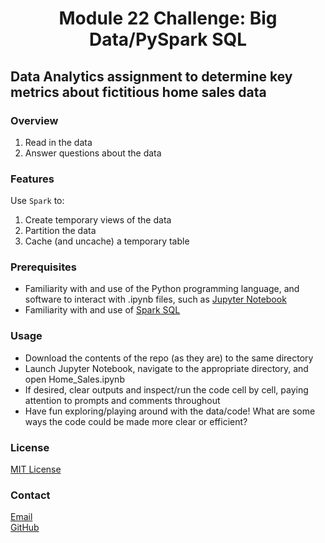 # <p align="center">Module 22 Challenge: Big Data/PySpark SQL
## Data Analytics assignment to determine key metrics about fictitious home sales data
### Overview
1. Read in the data
2. Answer questions about the data
### Features
Use `Spark` to:
1. Create temporary views of the data
2. Partition the data
3. Cache (and uncache) a temporary table
### Prerequisites
- Familiarity with and use of the Python programming language, and software to interact with .ipynb files, such as [Jupyter Notebook](https://jupyter.org/)
- Familiarity with and use of [Spark SQL](https://spark.apache.org/sql/)
### Usage
- Download the contents of the repo (as they are) to the same directory
- Launch Jupyter Notebook, navigate to the appropriate directory, and open Home_Sales.ipynb
- If desired, clear outputs and inspect/run the code cell by cell, paying attention to prompts and comments throughout
- Have fun exploring/playing around with the data/code! What are some ways the code could be made more clear or efficient?
### License
[MIT License](https://opensource.org/licenses/MIT)
### Contact
[Email](mailto:cengelhart@gmail.com)\
[GitHub](https://github.com/cengelhart0120)